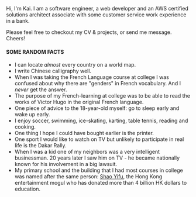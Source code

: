 Hi, I'm Kai. I am a software engineer, a web developer and an AWS certified solutions architect associate with some customer service work experience in a bank.

Please feel free to checkout my CV & projects, or send me message. Cheers!

#### SOME RANDOM FACTS

- I can locate _almost_ every country on a world map.
- I write Chinese calligraphy well.
- When I was taking the French Language course at college I was confused about why there are "genders" in French vocabulary. And I _never_ get the answer.
- The purpose of my French-learning at college was to be able to read the works of Victor Hugo in the original French language.
- One piece of advice to the 18-year-old myself: go to sleep early and wake up early.
- I enjoy soccer, swimming, ice-skating, karting, table tennis, reading and cooking.
- One thing I hope I could have bought earlier is the printer.
- One sport I would like to watch on TV but unlikely to participate in real life is the Dakar Rally.
- When I was a kid one of my neighbors was a very intelligent businessman. 20 years later I saw him on TV - he became nationally known for his involvement in a big lawsuit.
- My primary school and the building that I had most courses in college was named after the same person: [Shao Yifu](https://en.wikipedia.org/wiki/Run_Run_Shaw), the Hong Kong entertainment mogul who has donated more than 4 billion HK dollars to education.
